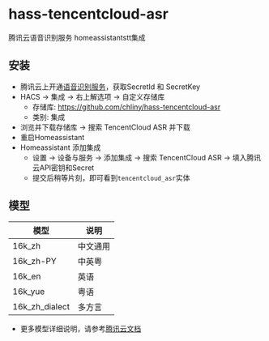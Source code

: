 # hass-tencentcloud-asr

腾讯云语音识别服务 homeassistantstt集成

## 安装

- 腾讯云上开通[语音识别服务](https://cloud.tencent.com/product/asr)，获取SecretId 和 SecretKey
- HACS -> 集成 -> 右上解选项 -> 自定义存储库
  - 存储库: https://github.com/chliny/hass-tencentcloud-asr
  - 类别: 集成
- 浏览并下载存储库 -> 搜索 TencentCloud ASR 并下载
- 重启Homeassistant
- Homeassistant 添加集成
  - 设置 -> 设备与服务 -> 添加集成 -> 搜索 TencentCloud ASR -> 填入腾讯云API密钥和Secret
  - 提交后稍等片刻，即可看到`tencentcloud_asr`实体

## 模型

| 模型 | 说明 |
|------|------|
|16k_zh| 中文通用|
|16k_zh-PY|中英粤|
|16k_en|英语|
|16k_yue|粤语|
|16k_zh_dialect|多方言|

- 更多模型详细说明，请参考[腾讯云文档](https://cloud.tencent.com/document/product/1093/35646)


